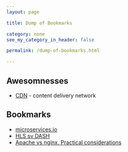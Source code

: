 ```yaml
---
layout: page

title: Dump of Bookmarks

category: none
see_my_category_in_header: false

permalink: /dump-of-bookmarks.html

---
```


<article class="markdown-body" markdown="1">

# Awesomnesses

* [CDN](https://docs.google.com/document/d/1uPrv9anFmCsWPOAQ_iZYzSf26T3d7FcUo4YnVKFYR-c/edit) - content delivery network

# Bookmarks

* [microservices.io](http://microservices.io/index.html)
* [HLS sv DASH](https://www.vidbeo.com/blog/hls-vs-dash)
* [Apache vs nginx. Practical considerations](https://www.digitalocean.com/community/tutorials/apache-vs-nginx-practical-considerations)

</article>